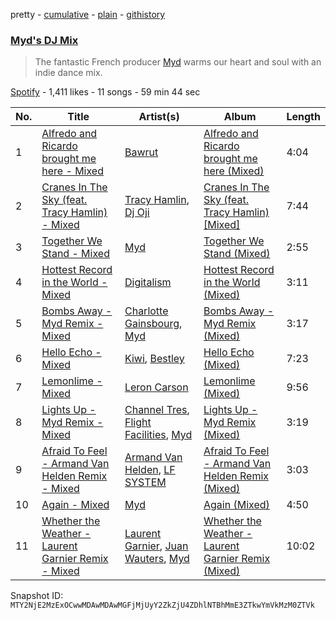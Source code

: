 pretty - [cumulative](/playlists/cumulative/37i9dQZF1DWZ8NT7BzoF8r.md) - [plain](/playlists/plain/37i9dQZF1DWZ8NT7BzoF8r) - [githistory](https://github.githistory.xyz/mackorone/spotify-playlist-archive/blob/main/playlists/plain/37i9dQZF1DWZ8NT7BzoF8r)

### [Myd's DJ Mix](https://open.spotify.com/playlist/37i9dQZF1DWZ8NT7BzoF8r)

> The fantastic French producer <a href="spotify:artist:3QFiymmbJlVBPpnrOatEAk">Myd</a> warms our heart and soul with an indie dance mix.

[Spotify](https://open.spotify.com/user/spotify) - 1,411 likes - 11 songs - 59 min 44 sec

| No. | Title | Artist(s) | Album | Length |
|---|---|---|---|---|
| 1 | [Alfredo and Ricardo brought me here \- Mixed](https://open.spotify.com/track/5f8tn0JHztMMs1y2c27lon) | [Bawrut](https://open.spotify.com/artist/15naE0RS2asDfn93USLJqV) | [Alfredo and Ricardo brought me here \(Mixed\)](https://open.spotify.com/album/0us0UMsVni7FbCaRMoRovL) | 4:04 |
| 2 | [Cranes In The Sky \(feat\. Tracy Hamlin\) \- Mixed](https://open.spotify.com/track/3J8OeIeUUoRPDvSAJyxevh) | [Tracy Hamlin](https://open.spotify.com/artist/0oZ9W2ul2WbXflo60EAqUT), [Dj Oji](https://open.spotify.com/artist/2FodVnEx01prAyRIXmcSY9) | [Cranes In The Sky \(feat\. Tracy Hamlin\) \[Mixed\]](https://open.spotify.com/album/0DUP6kLKv2hGTczhOD75lS) | 7:44 |
| 3 | [Together We Stand \- Mixed](https://open.spotify.com/track/7mck3gS19oiKflfas8jf5H) | [Myd](https://open.spotify.com/artist/3QFiymmbJlVBPpnrOatEAk) | [Together We Stand \(Mixed\)](https://open.spotify.com/album/39xhBMN3JYOmPLx6SJQzwm) | 2:55 |
| 4 | [Hottest Record in the World \- Mixed](https://open.spotify.com/track/638wuwh8I9Og3sAaUXmduH) | [Digitalism](https://open.spotify.com/artist/2fBURuq7FrlH6z5F92mpOl) | [Hottest Record in the World \(Mixed\)](https://open.spotify.com/album/2GxVnkljgMNtw0oci4rYcJ) | 3:11 |
| 5 | [Bombs Away \- Myd Remix \- Mixed](https://open.spotify.com/track/5PKDqK3YkfMIEKSdH5PgCu) | [Charlotte Gainsbourg](https://open.spotify.com/artist/2rBcvLKWCZs9w1qIWv560v), [Myd](https://open.spotify.com/artist/3QFiymmbJlVBPpnrOatEAk) | [Bombs Away \- Myd Remix \(Mixed\)](https://open.spotify.com/album/1aLPb7uOh103OdgIdUdLmg) | 3:17 |
| 6 | [Hello Echo \- Mixed](https://open.spotify.com/track/69ZIii5QEpSh191jcNCNya) | [Kiwi](https://open.spotify.com/artist/5B9vWdtlNqK2UKM6MdE0WN), [Bestley](https://open.spotify.com/artist/3b2ZCIWy55NHeBIOUvbpct) | [Hello Echo \(Mixed\)](https://open.spotify.com/album/4YW9Bx2FVUG8jktH07Btrh) | 7:23 |
| 7 | [Lemonlime \- Mixed](https://open.spotify.com/track/38Ok9fGzISWyyhwNEa7XRa) | [Leron Carson](https://open.spotify.com/artist/7ahv0UGiFv0m0lHqlXKlH5) | [Lemonlime \(Mixed\)](https://open.spotify.com/album/49waILmcrhJmhd1t847SaN) | 9:56 |
| 8 | [Lights Up \- Myd Remix \- Mixed](https://open.spotify.com/track/2YxRINbTzgQiST9g6xp0eK) | [Channel Tres](https://open.spotify.com/artist/4cUkGQyhLFqKHBtL58HYVp), [Flight Facilities](https://open.spotify.com/artist/1lc8mnyGrCLtPhCoWjRxjM), [Myd](https://open.spotify.com/artist/3QFiymmbJlVBPpnrOatEAk) | [Lights Up \- Myd Remix \(Mixed\)](https://open.spotify.com/album/4zvWjmsPR2YSSU2ay7nYxR) | 3:19 |
| 9 | [Afraid To Feel \- Armand Van Helden Remix \- Mixed](https://open.spotify.com/track/7n4bunURfJr5WkkomwiiUw) | [Armand Van Helden](https://open.spotify.com/artist/3cQA9WH8liZfeja1DxcDYE), [LF SYSTEM](https://open.spotify.com/artist/0HxX6imltnNXJyQhu4nsiO) | [Afraid To Feel \- Armand Van Helden Remix \(Mixed\)](https://open.spotify.com/album/4bdygYDm9KwUPsUJ7Gbgka) | 3:03 |
| 10 | [Again \- Mixed](https://open.spotify.com/track/2qCaroO0NzioQRu8agKl84) | [Myd](https://open.spotify.com/artist/3QFiymmbJlVBPpnrOatEAk) | [Again \(Mixed\)](https://open.spotify.com/album/0331SojsIL8MtlnsE76Njz) | 4:50 |
| 11 | [Whether the Weather \- Laurent Garnier Remix \- Mixed](https://open.spotify.com/track/5Vv7jB4XDBCtWCGALJuTet) | [Laurent Garnier](https://open.spotify.com/artist/3y1SoTOdrmRNTBVph5T0VZ), [Juan Wauters](https://open.spotify.com/artist/7CKkZZW3XtnPmqlwaElmoV), [Myd](https://open.spotify.com/artist/3QFiymmbJlVBPpnrOatEAk) | [Whether the Weather \- Laurent Garnier Remix \(Mixed\)](https://open.spotify.com/album/2VKL9toG7Nuk9PkI8NcXru) | 10:02 |

Snapshot ID: `MTY2NjE2MzExOCwwMDAwMDAwMGFjMjUyY2ZkZjU4ZDhlNTBhMmE3ZTkwYmVkMzM0ZTVk`
